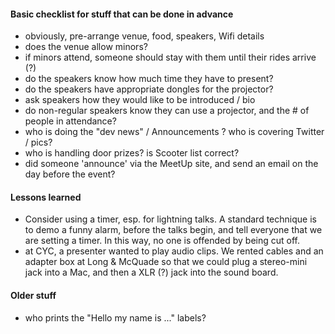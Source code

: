 

#### Basic checklist for stuff that can be done in advance

* obviously, pre-arrange venue, food, speakers, Wifi details
* does the venue allow minors?
* if minors attend, someone should stay with them until their rides arrive (?)
* do the speakers know how much time they have to present?
* do the speakers have appropriate dongles for the projector?
* ask speakers how they would like to be introduced / bio
* do non-regular speakers know they can use a projector, and the # of people in attendance?
* who is doing the "dev news" / Announcements ? who is covering Twitter / pics?
* who is handling door prizes? is Scooter list correct?
* did someone 'announce' via the MeetUp site, and send an email on the day before the event?

#### Lessons learned
* Consider using a timer, esp. for lightning talks. A standard technique is to demo a funny alarm, before the talks begin, and tell everyone that we are setting a timer. In this way, no one is offended by being cut off.
* at CYC, a presenter wanted to play audio clips. We rented cables and an adapter box at Long & McQuade so that we could plug a stereo-mini jack into a Mac, and then a XLR (?) jack into the sound board.

#### Older stuff
* who prints the "Hello my name is ..." labels? 
